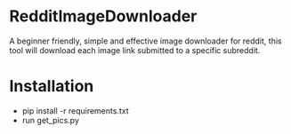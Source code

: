 # RedditImageDownloader
A beginner friendly, simple and effective image downloader for reddit, this tool will download each image link submitted to a specific subreddit.

# Installation
* pip install -r requirements.txt
* run get_pics.py